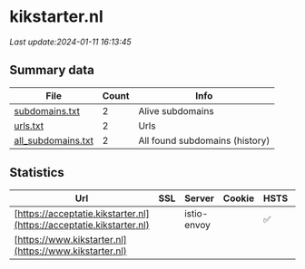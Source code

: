 # kikstarter.nl
*Last update:2024-01-11 16:13:45*
## Summary data
| File       | Count | Info |
|------------|-------|------|
|[subdomains.txt](/data/kikstarter/subdomains.txt)|2|Alive subdomains|
|[urls.txt](/data/kikstarter/urls.txt)|2|Urls|
|[all_subdomains.txt](/data/kikstarter/all_subdomains.txt)|2|All found subdomains (history)|
## Statistics
| Url | SSL | Server | Cookie | HSTS | CSP | XFO | XXP | RP | Tech |
|------------|-------|------|------|------|------|------|------|------|------|
|[https://acceptatie.kikstarter.nl](https://acceptatie.kikstarter.nl)| |istio-envoy| |:white_check_mark: | | |:white_check_mark: | |:white_check_mark: | |:white_check_mark: | |Envoy HSTS| |
|[https://www.kikstarter.nl](https://www.kikstarter.nl)| | | | | | | |:white_check_mark: | |HSTS| |